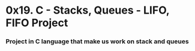 # 0x19. C - Stacks, Queues - LIFO, FIFO Project
### Project in C language that make us work on stack and queues
